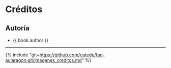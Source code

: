 # Créditos

## Autoría

* {{ book.author }}


___

{% include "git+https://github.com/catedu/faq-aularagon.git/imagenes_creditos.md" %}